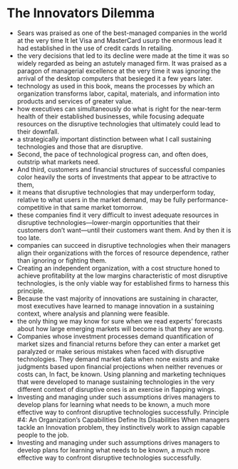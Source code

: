 # The Innovators Dilemma
- Sears was praised as one of the best-managed companies in the world at the very time It let Visa and MasterCard usurp the enormous lead it had established in the use of credit cards In retailing.
- the very decisions that led to its decline were made at the time it was so widely regarded as being an astutely managed firm. It was praised as a paragon of managerial excellence at the very time it was ignoring the arrival of the desktop computers that besieged it a few years later.
- technology as used in this book, means the processes by which an organization transforms labor, capital, materials, and information into products and services of greater value.
- how executives can simultaneously do what is right for the near-term health of their established businesses, while focusing adequate resources on the disruptive technologies that ultimately could lead to their downfall.
- a strategically important distinction between what I call sustaining technologies and those that are disruptive.
- Second, the pace of technological progress can, and often does, outstrip what markets need.
- And third, customers and financial structures of successful companies color heavily the sorts of investments that appear to be attractive to them,
- it means that disruptive technologies that may underperform today, relative to what users in the market demand, may be fully performance-competitive in that same market tomorrow.
- these companies find it very difficult to invest adequate resources in disruptive technologies—lower-margin opportunities that their customers don’t want—until their customers want them. And by then it is too late.
- companies can succeed in disruptive technologies when their managers align their organizations with the forces of resource dependence, rather than ignoring or fighting them.
- Creating an independent organization, with a cost structure honed to achieve profitability at the low margins characteristic of most disruptive technologies, is the only viable way for established firms to harness this principle.
- Because the vast majority of innovations are sustaining in character, most executives have learned to manage innovation in a sustaining context, where analysis and planning were feasible.
- the only thing we may know for sure when we read experts’ forecasts about how large emerging markets will become is that they are wrong.
- Companies whose investment processes demand quantification of market sizes and financial returns before they can enter a market get paralyzed or make serious mistakes when faced with disruptive technologies. They demand market data when none exists and make judgments based upon financial projections when neither revenues or costs can, In fact, be known. Using planning and marketing techniques that were developed to manage sustaining technologies in the very different context of disruptive ones is an exercise in flapping wings.
- Investing and managing under such assumptions drives managers to develop plans for learning what needs to be known, a much more effective way to confront disruptive technologies successfully. Principle #4: An Organization’s Capabilities Define Its Disabilities When managers tackle an Innovation problem, they instinctively work to assign capable people to the job.
- Investing and managing under such assumptions drives managers to develop plans for learning what needs to be known, a much more effective way to confront disruptive technologies successfully.
